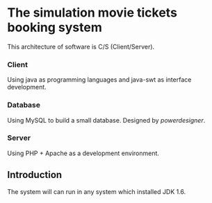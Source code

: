 # The simulation movie tickets booking system
This  architecture of software is C/S (Client/Server).
### Client 
Using java as programming languages and java-swt as interface development.
### Database
Using MySQL to build a small database. Designed by *powerdesigner*.
### Server
Using PHP + Apache as a development environment. 
## Introduction
The system will can run in any system which installed JDK 1.6. 
